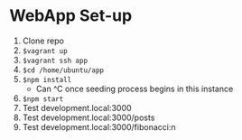 # WebApp Set-up

1) Clone repo
2) `$vagrant up`
3) `$vagrant ssh app`
4) `$cd /home/ubuntu/app`
5) `$npm install`
	- Can ^C once seeding process begins in this instance
6) `$npm start`
7) Test development.local:3000
8) Test development.local:3000/posts
9) Test development.local:3000/fibonacci:n
